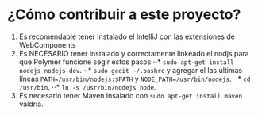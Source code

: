 # ¿Cómo contribuir a este proyecto?

1. Es recomendable tener instalado el IntelliJ con las extensiones de WebComponents
2. Es NECESARIO tener instalado y correctamente linkeado el nodjs para que Polymer funcione segir estos pasos
⋅⋅* `sudo apt-get install nodejs nodejs-dev`.
⋅⋅* `sudo gedit ~/.bashrc` y agregar el las últimas líneas `PATH=/usr/bin/nodejs:$PATH` y `NODE_PATH=/usr/bin/nodejs`.
⋅⋅* `cd /usr/bin`.
⋅⋅* `ln -s /usr/bin/nodejs node`.
3. Es necesario tener Maven insalado con `sudo apt-get install maven` valdría.
